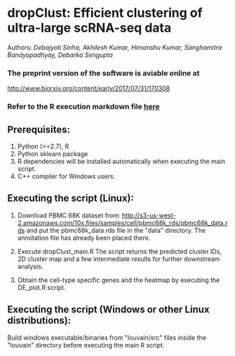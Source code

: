 # dropClust: Efficient clustering of ultra-large scRNA-seq data
Authors: _Debajyoti Sinha, Akhilesh Kumar, Himanshu Kumar, Sanghamitra Bandyopadhyay, Debarka Sengupta_

### The preprint version of the software is aviable online at 
http://www.biorxiv.org/content/early/2017/07/31/170308


### Refer to the R execution markdown file [here](https://debsin.github.io/dropClust/index.html)


## Prerequisites:
1. Python  (>=2.7), R
2. Python sklearn package
3. R dependencies will be installed automatically when executing the main script.
4. C++ compiler for Windows users.


## Executing the script (Linux):

1. Download PBMC 68K dataset from:
http://s3-us-west-2.amazonaws.com/10x.files/samples/cell/pbmc68k_rds/pbmc68k_data.rds
and put the pbmc68k_data.rds file in the "data" directory. The annotation file has already been placed there.

2. Execute dropClust_main.R
    The script returns the predicted cluster IDs, 2D cluster map and a few intermediate results for further downstream analysis.

3. Obtain the cell-type specific genes and the heatmap by executing the DE_plot.R script.


## Executing the script (Windows or other Linux distributions):

Build windows executable/binaries from "louvain/src" files inside the "louvain" directory before executing the main R script.

